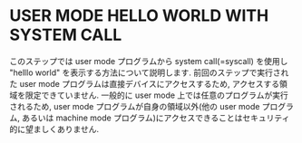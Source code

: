 # USER MODE HELLO WORLD WITH SYSTEM CALL
このステップでは user mode プログラムから system call(=syscall) を使用し "helllo
world" を表示する方法について説明します. 前回のステップで実行された user mode
プログラムは直接デバイスにアクセスするため,
アクセスする領域を限定できていません. 一般的に user mode
上では任意のプログラムが実行されるため, user mode
プログラムが自身の領域以外(他の user mode プログラム, あるいは machine mode
プログラム)にアクセスできることはセキュリティ的に望ましくありません.

